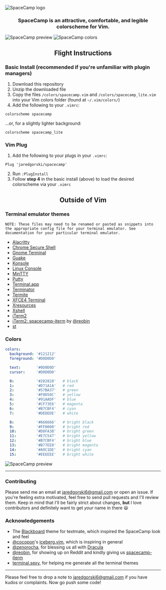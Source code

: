 ![SpaceCamp logo](https://github.com/jaredgorski/SpaceCamp/raw/master/.media/spacecamp_header_lt.svg?sanitize=true)

<div align="center">
  <h3>
    SpaceCamp is an attractive, comfortable, and legible colorscheme for Vim.
  </h3>
</div>

![SpaceCamp preview](https://github.com/jaredgorski/SpaceCamp/raw/master/.media/spacecamp_preview.png)
![SpaceCamp colors](https://github.com/jaredgorski/SpaceCamp/raw/master/.media/spacecamp_colors.svg?sanitize=true)

<div align="center">
  <h2>
    Flight Instructions
  </h2>
</div>

### Basic Install (recommended if you're unfamiliar with plugin managers)
1) Download this repository
2) Unzip the downloaded file
3) Copy the files `/colors/spacecamp.vim` and `/colors/spacecamp_lite.vim` into your Vim colors folder (found at `~/.vim/colors/`)
4) Add the following to your `.vimrc`:
```vim
colorscheme spacecamp
```
...or, for a slightly lighter background:
```vim
colorscheme spacecamp_lite
```

### Vim Plug
1) Add the following to your plugs in your `.vimrc`:
```vim
Plug 'jaredgorski/spacecamp'
```
2) Run `:PlugInstall`
3) Follow **step 4** in the basic install (above) to load the desired colorscheme via your `.vimrc`

<div align="center">
  <h2>
    Outside of Vim
  </h2>
</div>

### Terminal emulator themes
```NOTE: These files may need to be renamed or pasted as snippets into the appropriate config file for your terminal emulator. See documentation for your particular terminal emulator. ```

- [Alacritty](https://github.com/jaredgorski/SpaceCamp/raw/master/.terminal_themes/spacecamp_alacritty.yaml)
- [Chrome Secure Shell](https://github.com/jaredgorski/SpaceCamp/raw/master/.terminal_themes/spacecamp_chrome-secure-shell.config)
- [Gnome Terminal](https://github.com/jaredgorski/SpaceCamp/raw/master/.terminal_themes/spacecamp_gnome-terminal.sh)
- [Guake](https://github.com/jaredgorski/SpaceCamp/raw/master/.terminal_themes/spacecamp_guake.config)
- [Konsole](https://github.com/jaredgorski/SpaceCamp/raw/master/.terminal_themes/spacecamp_konsole.config)
- [Linux Console](https://github.com/jaredgorski/SpaceCamp/raw/master/.terminal_themes/spacecamp_linux-console.sh)
- [MinTTY](https://github.com/jaredgorski/SpaceCamp/raw/master/.terminal_themes/spacecamp_mintty.config)
- [Putty](https://github.com/jaredgorski/SpaceCamp/raw/master/.terminal_themes/spacecamp.reg)
- [Terminal.app](https://github.com/jaredgorski/SpaceCamp/raw/master/.terminal_themes/spacecamp.terminal)
- [Terminator](https://github.com/jaredgorski/SpaceCamp/raw/master/.terminal_themes/spacecamp_terminator.config)
- [Termite](https://github.com/jaredgorski/SpaceCamp/raw/master/.terminal_themes/spacecamp_termite.config)
- [XFCE4 Terminal](https://github.com/jaredgorski/SpaceCamp/raw/master/.terminal_themes/spacecamp_xfce4.terminalrc)
- [Xresources](https://github.com/jaredgorski/SpaceCamp/raw/master/.terminal_themes/spacecamp.Xresources)
- [Xshell](https://github.com/jaredgorski/SpaceCamp/raw/master/.terminal_themes/spacecamp.xcs)
- [iTerm2](https://github.com/jaredgorski/SpaceCamp/raw/master/.terminal_themes/spacecamp.itermcolors)
- [iTerm2: spacecamp-iterm](https://github.com/reobin/spacecamp-iterm) by [@reobin](https://github.com/reobin)
- [st](https://github.com/jaredgorski/SpaceCamp/raw/master/.terminal_themes/spacecamp_st.c)

### Colors

```yaml
colors:
  background: '#121212'
  foreground: '#D0D0D0'

  text:       '#0D0D0D'
  cursor:     '#D0D0D0'

  0:          '#282828'   # black
  1:          '#D71A1A'   # red
  2:          '#57BA37'   # green
  3:          '#F0D50C'   # yellow
  4:          '#91AADF'   # blue
  5:          '#CF73E6'   # magenta
  6:          '#B7CBF4'   # cyan
  7:          '#DEDEDE'   # white

  8:          '#666666'   # bright black
  9:          '#FF0000'   # bright red
  10:         '#D8FA3B'   # bright green
  11:         '#E7C547'   # bright yellow
  12:         '#B7CBF4'   # bright blue
  13:         '#B77EE0'   # bright magenta
  14:         '#A9C1DE'   # bright cyan
  15:         '#EEEEEE'   # bright white
```

![SpaceCamp preview](https://github.com/jaredgorski/SpaceCamp/raw/master/.media/spacecamp_termcolors.png)

---

### Contributing

Please send me an email at jaredgorski6@gmail.com or open an issue. If you're feeling extra motivated, feel free to send pull requests and I'll review them. Keep in mind that I'll be fairly strict about changes, **but** I love contributors and definitely want to get _your_ name in there :smiley:

### Acknowledgements

- The [Blackboard](https://github.com/textmate/themes.tmbundle/blob/master/Themes/Blackboard.tmTheme) theme for textmate, which inspired the SpaceCamp look and feel
- [@cocopon](https://github.com/cocopon)'s [iceberg.vim](https://github.com/cocopon/iceberg.vim), which is inspiring in general
- [@zenorocha](https://github.com/zenorocha), for blessing us all with [Dracula](https://github.com/dracula/dracula-theme)
- [@reobin](https://github.com/reobin/), for showing up on Reddit and kindly giving us [spacecamp-iterm](https://github.com/reobin/spacecamp-iterm)
- [terminal.sexy](https://terminal.sexy), for helping me generate all the terminal themes

---

Please feel free to drop a note to jaredgorski6@gmail.com if you have kudos or complaints. Now go push some code!
